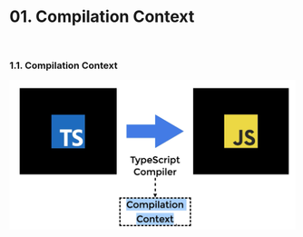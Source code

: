 # 01. Compilation Context

<br>

### 1.1. Compilation Context

![ch04_01_1](https://github.com/ohtaekwon/TSC-Test/blob/master/img/ch04_01_1.png?raw=true)